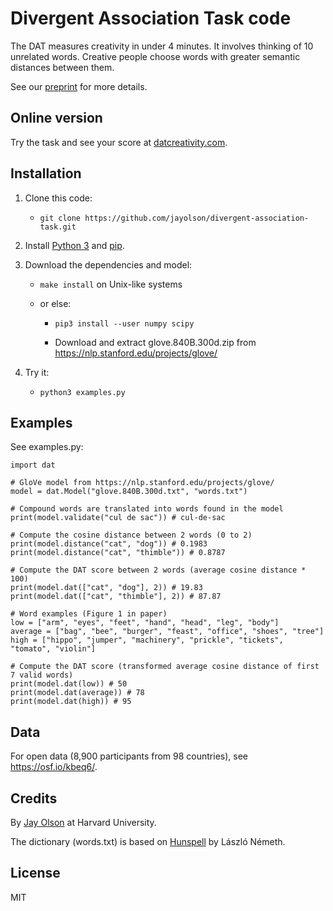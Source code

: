 # Divergent Association Task code

The DAT measures creativity in under 4 minutes. It involves thinking of 10
unrelated words. Creative people choose words with greater semantic distances
between them.

See our [preprint](https://psyarxiv.com/qvg8b/) for more details.

## Online version

Try the task and see your score at
[datcreativity.com](https://www.datcreativity.com).

## Installation

1. Clone this code:

    - `git clone https://github.com/jayolson/divergent-association-task.git`

2. Install [Python 3](https://www.python.org) and [pip](https://pypi.org/project/pip/).

3. Download the dependencies and model:

    - `make install` on Unix-like systems

    - or else:

        - `pip3 install --user numpy scipy`

        - Download and extract glove.840B.300d.zip from <https://nlp.stanford.edu/projects/glove/>

4. Try it:

    - `python3 examples.py`

## Examples

See examples.py:

    import dat

    # GloVe model from https://nlp.stanford.edu/projects/glove/
    model = dat.Model("glove.840B.300d.txt", "words.txt")

    # Compound words are translated into words found in the model
    print(model.validate("cul de sac")) # cul-de-sac

    # Compute the cosine distance between 2 words (0 to 2)
    print(model.distance("cat", "dog")) # 0.1983
    print(model.distance("cat", "thimble")) # 0.8787

    # Compute the DAT score between 2 words (average cosine distance * 100)
    print(model.dat(["cat", "dog"], 2)) # 19.83
    print(model.dat(["cat", "thimble"], 2)) # 87.87

    # Word examples (Figure 1 in paper)
    low = ["arm", "eyes", "feet", "hand", "head", "leg", "body"]
    average = ["bag", "bee", "burger", "feast", "office", "shoes", "tree"]
    high = ["hippo", "jumper", "machinery", "prickle", "tickets", "tomato", "violin"]

    # Compute the DAT score (transformed average cosine distance of first 7 valid words)
    print(model.dat(low)) # 50
    print(model.dat(average)) # 78
    print(model.dat(high)) # 95

## Data

For open data (8,900 participants from 98 countries), see
<https://osf.io/kbeq6/>.

## Credits

By [Jay Olson](https://www.jayolson.org) at Harvard University.

The dictionary (words.txt) is based on [Hunspell](https://hunspell.github.io)
by László Németh.

## License

MIT
